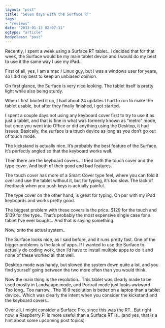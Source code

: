```yaml
---
layout: "post"
title: "Seven days with the Surface RT"
tags: 
- "reviews"
date: "2013-01-13 02:07:11"
ogtype: "article"
bodyclass: "post"
---
```


Recently, I spent a week using a Surface RT tablet.. I decided that for that week, the Surface would be my main tablet device and I would do my best to use it the same way I use my iPad..

First of all, yes, I am a mac / Linux guy, but I was a windows user for years, so I did my best to keep an unbiased opinion.

On first glance, the Surface is very nice looking. The tablet itself is pretty light while also being sturdy.

When I first booted it up, I had about 24 updates I had to run to make the tablet usable, but after they finally finished, I got started.

I spent a couple days not using any keyboard cover first to try to use it as just a tablet, and that is fine in what was formerly known as “metro” mode, but once you went into Office or did anything using the Desktop, it had issues. Basically, the surface is a touch device as long as you don’t go out of touch mode.

The kickstand is actually nice. It’s probably the best feature of the Surface. It’s perfectly angled so that the keyboard works well.

Then there are the keyboard covers.. I tried both the touch cover and the type cover. And both of their good and bad features.

The touch cover has more of a Smart Cover type feel, where you can fold it over and use the tablet without it, but for typing, it’s too slow. The lack of feedback when you push keys is actually painful.

The type cover on the other hand, is great for typing. On par with my iPad keyboards and works pretty good.

The biggest problem with these covers is the price. $129 for the touch and $139 for the type.. That’s probably the most expensive single case for a tablet I’ve ever bought.. And that is saying something.

Now, onto the actual system..

The Surface looks nice, as I said before, and it runs pretty fast. One of the bigger problems is the lack of apps. If I wanted to use the Surface to actually do coding work, then I’d have to install multiple apps to do it and none of these worked all that well.

Desktop mode was handy, but slowed the system down quite a lot, and you find yourself going between the two more often than you would think.

Now the main thing is the resolution.. This tablet was clearly made to be used mostly in Landscape mode, and Portrait mode just looks awkward.. Too long.. Too narrow.. The 16:9 resolution is better on a laptop than a tablet device.. Which was clearly the intent when you consider the kickstand and the keyboard covers..

Over all, I might consider a Surface Pro, since this was the RT.. But right now, a Raspberry Pi is more useful than a Surface RT is.. (and yes, that is a hint about some upcoming post topics)